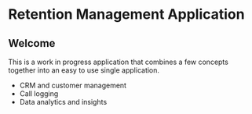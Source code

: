 # Retention Management Application
## Welcome
This is a work in progress application that combines a few concepts together into an easy to use single application.
* CRM and customer management
* Call logging
* Data analytics and insights